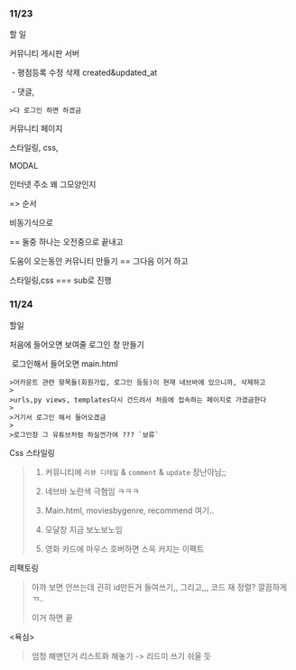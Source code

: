 ### 11/23

할 일 

커뮤니티 게시판 서버

​	- 평점등록 수정 삭제 created&updated_at

​	- 댓글,

	>다 로그인 하면 하겠금 

커뮤니티 페이지



스타일링, css, 

MODAL

인터넷 주소 왜 그모양인지



=> 순서

비동기식으로

==  둘중 하나는 오전중으로 끝내고

도움이 오는동안 커뮤니티 만들기  == 그다음 이거 하고

스타일링,css                            === sub로 진행



### 11/24

할일

처음에 들어오면 보여줄 로그인 창 만들기

​	로그인해서 들어오면 main.html

	>어카운트 관련 항목들(회원가입, 로그인 등등)이 현재 네브바에 있으니까, 삭제하고
	>
	>urls,py views, templates다시 건드려서 처음에 접속하는 페이지로 가겠금한다
	>
	>거기서 로그인 해서 들어오겠금
	>
	>로그인창 그 유튜브처럼 하실껀가여 ??? `보류`



Css 스타일링

>1. 커뮤니티에 `리뷰 디테일` & `comment` & `update` 장난아님;;
>2. 네브바 노란색 극혐임 ㅋㅋㅋ
>
>2. Main.html, moviesbygenre, recommend 여기.. 
>3. 모달창 지금 보노보노임
>4. 영화 카드에 마우스 호버하면 스윽 커지는 이펙트 



리팩토링

>아까 보면 안쓰는데 괸히 id만든거 들여쓰기,, 그리고,,, 코드 재 정렬? 깔끔하게 ㄲ..
>
>이거 하면 끝 



<욕심>

>엄청 해맨던거 리스트화 해놓기 -> 리드미 쓰기 쉬울 듯

